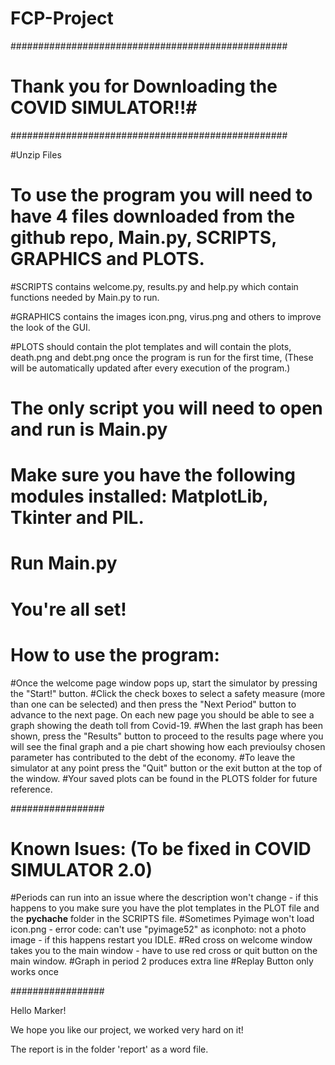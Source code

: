 # FCP-Project

##################################################
# Thank you for Downloading the COVID SIMULATOR!!#
##################################################

#Unzip Files

# To use the program you will need to have 4 files downloaded from the github repo, Main.py, SCRIPTS, GRAPHICS and PLOTS.

#SCRIPTS contains welcome.py, results.py and help.py which contain functions needed by Main.py to run.

#GRAPHICS contains the images icon.png, virus.png and others to improve the look of the GUI.

#PLOTS should contain the plot templates and will contain the plots, death.png and debt.png once the program is run for the first time, (These will be automatically updated after every execution of the program.)

# The only script you will need to open and run is Main.py

# Make sure you have the following modules installed: MatplotLib, Tkinter and PIL.

# Run Main.py

# You're all set!

# How to use the program:
#Once the welcome page window pops up, start the simulator by pressing the "Start!" button. 
#Click the check boxes to select a safety measure (more than one can be selected) and then press the "Next Period" button to advance to the next page. On each new page you should be able to see a graph showing the death toll from Covid-19.
#When the last graph has been shown, press the "Results" button to proceed to the results page where you will see the final graph and a pie chart showing how each previoulsy chosen parameter has contributed to the debt of the economy. 
#To leave the simulator at any point press the "Quit" button or the exit button at the top of the window.
#Your saved plots can be found in the PLOTS folder for future reference.


#################

# Known Isues: (To be fixed in COVID SIMULATOR 2.0)
#Periods can run into an issue where the description won't change - if this happens to you make sure you have the plot templates in the PLOT file and the __pychache__ folder in the SCRIPTS file.
#Sometimes Pyimage won't load icon.png - error code: can't use "pyimage52" as iconphoto: not a photo image - if this happens restart you IDLE.
#Red cross on welcome window takes you to the main window - have to use red cross or quit button on the main window.
#Graph in period 2 produces extra line 
#Replay Button only works once

#################

Hello Marker!

We hope you like our project, we worked very hard on it!

The report is in the folder 'report' as a word file.
